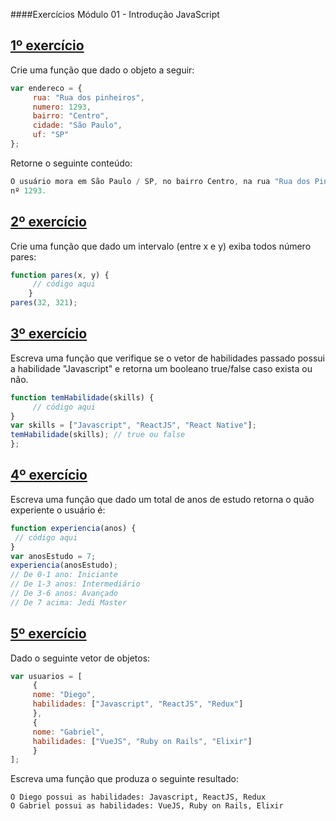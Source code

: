 ####Exercícios Módulo 01 - Introdução JavaScript

## [1º exercício](https://github.com/guilhermeasena32/javascript-rocketseat/blob/master/modulo%201/exercicio1.html)

Crie uma função que dado o objeto a seguir:
```javascript
var endereco = {
	 rua: "Rua dos pinheiros",
	 numero: 1293,
	 bairro: "Centro",
	 cidade: "São Paulo",
	 uf: "SP"
};
```
Retorne o seguinte conteúdo:
```javascript
O usuário mora em São Paulo / SP, no bairro Centro, na rua "Rua dos Pinheiros" com
nº 1293.
```

## [2º exercício](https://github.com/guilhermeasena32/javascript-rocketseat/blob/master/modulo%201/exercicio2.html)
Crie uma função que dado um intervalo (entre x e y) exiba todos número pares:
```javascript
function pares(x, y) {
	 // código aqui
	}
pares(32, 321);
```

## [3º exercício](https://github.com/guilhermeasena32/javascript-rocketseat/blob/master/modulo%201/exercicio3.html)
Escreva uma função que verifique se o vetor de habilidades passado possui a habilidade "Javascript"
e retorna um booleano true/false caso exista ou não.
```javascript
function temHabilidade(skills) {
	 // código aqui
}
var skills = ["Javascript", "ReactJS", "React Native"];
temHabilidade(skills); // true ou false
};
```

## [4º exercício](https://github.com/guilhermeasena32/javascript-rocketseat/blob/master/modulo%201/exercicio4.html)
Escreva uma função que dado um total de anos de estudo retorna o quão experiente o usuário é:
```javascript
function experiencia(anos) {
 // código aqui
}
var anosEstudo = 7;
experiencia(anosEstudo);
// De 0-1 ano: Iniciante
// De 1-3 anos: Intermediário
// De 3-6 anos: Avançado
// De 7 acima: Jedi Master
```

## [5º exercício](https://github.com/guilhermeasena32/javascript-rocketseat/blob/master/modulo%201/exercicio5.html)
Dado o seguinte vetor de objetos:
```javascript
var usuarios = [
	 {
	 nome: "Diego",
	 habilidades: ["Javascript", "ReactJS", "Redux"]
	 },
	 {
	 nome: "Gabriel",
	 habilidades: ["VueJS", "Ruby on Rails", "Elixir"]
	 }
];
```
Escreva uma função que produza o seguinte resultado:
```
O Diego possui as habilidades: Javascript, ReactJS, Redux
O Gabriel possui as habilidades: VueJS, Ruby on Rails, Elixir
```
